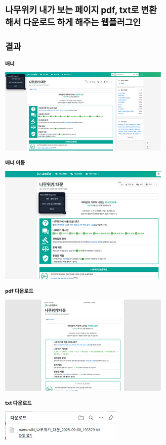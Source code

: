 # 나무위키 내가 보는 페이지 pdf, txt로 변환해서 다운로드 하게 해주는 웹플러그인

# 결과

### 배너
![](./result/1.png)

### 배너 이동
![](./result/2.png)

### pdf 다운로드
![](./result/3.png)

### txt 다운로드
![](./result/4.png)